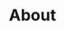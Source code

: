 ---
title: About
layout: "contact"

contact:
    enable: true
    title: We’d love to hear from you!
    detail: "If you have any questions about our coworking space or want to schedule a visit, please don't hesitate to reach out to us. <br><br>If you're interested in checking out our space before committing to a membership, we offer trial days so you can get a feel of our community and amenities. Send us an email and we'll get back to you as soon as possible."
    email: info@hyggelig.pt

    
fourth_section:
    enable: true
    heading: Located in the Coolest Neighbourhood in lisbon
    btn: Visit Us
    btn_link: /about/
---